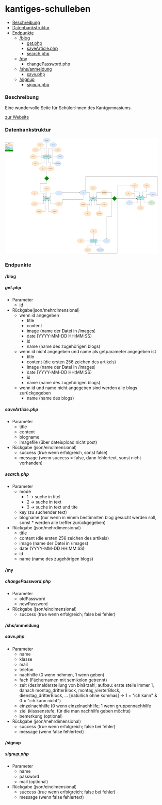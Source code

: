 # kantiges-schulleben
* [Beschreibung](#Beschreibung)
* [Datenbankstruktur](#Datenbankstruktur)
* [Endpunkte](#Endpunkte)
    * [/blog](#/blog)
        * [get.php](#get.php)
        * [saveArticle.php](#saveArticle.php)
        * [search.php](#search.php)
    * [/my](#/my)
        * [changePassword.php](#changePassword.php)
    * [/shs/anmeldung](#/shs/anmeldung)
        * [save.php](#save.php)
    * [/signup](#/signup)
        * [signup.php](#signup.php)

### Beschreibung
Eine wundervolle Seite für Schüler:Innen des Kantgymnasiums.

[zur Website](https://www.kantiges-schulleben.de)

### Datenbankstruktur

![Datenbankstruktur](DB.png "Datenbankstruktur")

### Endpunkte
#### /blog
##### get.php
* Parameter
    * id
* Rückgabe(json/mehrdimensional)
    * wenn id angegeben
        * title
        * content
        * image (name der Datei in /images)
        * date (YYYY-MM-DD HH:MM:SS)
        * id
        * name (name des zugehörigen blogs)
    * wenn id nicht angegeben und name als getparameter angegeben ist
        * title
        * content (die ersten 256 zeichen des artikels)
        * image (name der Datei in /images)
        * date (YYYY-MM-DD HH:MM:SS)
        * id
        * name (name des zugehörigen blogs)
    * wenn id und name nicht angegeben sind werden alle blogs zurückgegeben
        * name (name des blogs)

##### saveArticle.php
* Parameter
    * title
    * content
    * blogname
    * imagefile (über dateiupload nicht post)
* Rückgabe (json/eindimensional)
    * success (true wenn erfolgreich, sonst false)
    * message (wenn success = false, dann fehlertext, sonst nicht vorhanden)

##### search.php
* Parameter
    * mode
        * 1 -> suche in titel
        * 2 -> suche in text
        * 3 -> suche in text und tite
    * key (zu suchender text)
    * blogname (nur wenn in einem bestimmten blog gesucht werden soll, sonst * werden alle treffer zurückgegeben)
* Rückgabe (json/mehrdimensional)
    * title
    * content (die ersten 256 zeichen des artikels)
    * image (name der Datei in /images)
    * date (YYYY-MM-DD HH:MM:SS)
    * id
    * name (name des zugehörigen blogs)

#### /my
##### changePassword.php
* Parameter
    * oldPassword
    * newPassword
* Rückgabe (json/eindimensional)
    * success (true wenn erfolgreich; false bei fehler)

#### /shs/anmeldung
##### save.php
* Parameter
    * name
    * klasse
    * mail
    * telefon
    * nachhilfe (0 wenn nehmen, 1 wenn geben)
    * fach (Fächernamen mit semikolon getrennt)
    * zeit (dezimaldarstellung von binärzahl; aufbau: erste stelle immer 1,     danach montag_dritterBlock, montag_vierterBlock, dienstag_dritterBlock, ...     [natürlich ohne kommas] -> 1 = "ich kann" & 0 = "ich kann nicht")
    * einzelnachhilfe (0 wenn einzelnachhilfe; 1 wenn gruppennachhilfe
    * ziel (klassenstufe, für die man nachhilfe geben möchte)
    * bemerkung (optional)
* Rückgabe (json/mehrdimensional)
    * success (true wenn erfolgreich; false bei fehler)
    * message (wenn false fehlertext)

#### /signup
##### signup.php
* Parameter
    * name
    * password
    * mail (optional)
* Rückgabe (json/eindimensional)
    * success (true wenn erfolgreich; false bei fehler)
    * message (wenn false fehlertext)